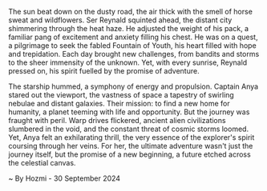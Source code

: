
The sun beat down on the dusty road, the air thick with the smell of horse sweat and wildflowers.  Ser Reynald squinted ahead, the distant city shimmering through the heat haze.  He adjusted the weight of his pack, a familiar pang of excitement and anxiety filling his chest.  He was on a quest, a pilgrimage to seek the fabled Fountain of Youth, his heart filled with hope and trepidation.  Each day brought new challenges, from bandits and storms to the sheer immensity of the unknown.  Yet, with every sunrise, Reynald pressed on, his spirit fuelled by the promise of adventure.

The starship hummed, a symphony of energy and propulsion.  Captain Anya stared out the viewport, the vastness of space a tapestry of swirling nebulae and distant galaxies.  Their mission: to find a new home for humanity, a planet teeming with life and opportunity.  But the journey was fraught with peril.  Warp drives flickered, ancient alien civilizations slumbered in the void, and the constant threat of cosmic storms loomed.  Yet, Anya felt an exhilarating thrill, the very essence of the explorer's spirit coursing through her veins.  For her, the ultimate adventure wasn't just the journey itself, but the promise of a new beginning, a future etched across the celestial canvas. 

~ By Hozmi - 30 September 2024
